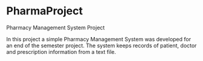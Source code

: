 # PharmaProject
Pharmacy Management System Project

In this project a simple Pharmacy Management System was developed for an end of the semester project. The system keeps records of patient, doctor and prescription information from a text file.

